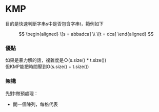 # KMP
目的是快速判斷字串s中是否包含字串t，範例如下 

$$ 
\begin{aligned}
\[s = abbadca] \\
\[t = dca]
\end{aligned}
$$

### 優點
如果是暴力解的話，複雜度是Ｏ(s.size() * t.size()) <br>
但KMP能把時間壓到O(s.size() + t.size()) <br>

### 架構

先對t做預處理：
- 開一個陣列，每格代表

